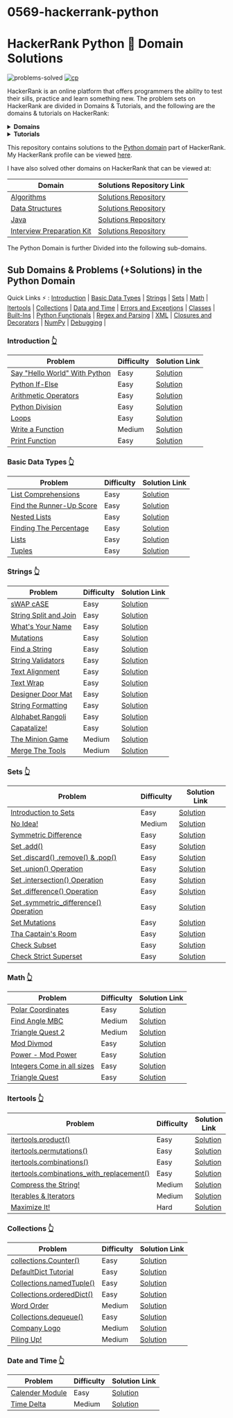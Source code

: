 # 0569-hackerrank-python
# HackerRank Python 🐍  Domain Solutions

![problems-solved](https://img.shields.io/badge/Problems%20Solved-115/115-1abc9c.svg)
[![cp](https://img.shields.io/badge/also%20see-Competitve%20Programming-1f72ff.svg)](https://github.com/upadrastaharshavardhan/competitive-programming)

HackerRank is an online platform that offers programmers the ability to test their
sills, practice and learn something new. The problem sets on HackerRank are divided in Domains & Tutorials, 
and the following are the domains & tutorials on HackerRank:

<details>
    <summary><b>Domains</b></summary>
    <ul>
        <li><a href="https://www.hackerrank.com/domains/algorithms">Algorithms</a></li>
        <li><a href="https://www.hackerrank.com/domains/data-structures">Data Structures</a></li>
        <li><a href="https://www.hackerrank.com/domains/mathematics">Mathematics</a></li>
        <li><a href="https://www.hackerrank.com/domains/c">C</a></li>
        <li><a href="https://www.hackerrank.com/domains/cpp">C++</a></li>
        <li><a href="https://www.hackerrank.com/domains/java">Java</a></li>
        <li><a href="https://www.hackerrank.com/domains/python">Python</a></li>
        <li><a href="https://www.hackerrank.com/domains/ruby">Ruby</a></li>
        <li><a href="https://www.hackerrank.com/domains/shell">Linux Shell</a></li>
        <li><a href="https://www.hackerrank.com/domains/fp">Functional Programming</a></li>
        <li><a href="https://www.hackerrank.com/domains/ai">Artificial Intelligence</a></li>
        <li><a href="https://www.hackerrank.com/domains/sql">SQL</a></li>
        <li><a href="https://www.hackerrank.com/domains/databases">Databases</a></li>
        <li><a href="https://www.hackerrank.com/domains/regex">Regex</a></li>
    </ul>
</details>

<details>
    <summary><b>Tutorials</b></summary>
    <ul>
        <li><a href="https://www.hackerrank.com/interview">Interview Preparation Kit</a></li>
        <li><a href="https://www.hackerrank.com/domains/tutorials/30-days-of-code">30 Days of Code</a></li>
        <li><a href="https://www.hackerrank.com/domains/tutorials/10-days-of-statistics">10 Days of Statistics</a></li>
        <li><a href="https://www.hackerrank.com/domains/tutorials/10-days-of-javascript">10 Days of JavaScript</a></li>
    </ul>
</details>

This repository contains solutions to the [Python domain](https://www.hackerrank.com/domains/python) 
part of HackerRank. My HackerRank profile can be viewed [here](https://www.hackerrank.com/upadrastaharshavardhan).

I have also solved other domains on HackerRank that can be viewed at:

| Domain | Solutions Repository Link |
|--------|---------------------------|
| [Algorithms](https://www.hackerrank.com/domains/algorithms) | [Solutions Repository](https://github.com/upadrastaharshavardhan/hackerrank-algorithms) |
| [Data Structures](https://www.hackerrank.com/domains/data-structures) | [Solutions Repository](https://github.com/upadrastaharshavardhan/hackerrank-data-structures) |
| [Java](https://www.hackerrank.com/domains/java) | [Solutions Repository](https://github.com/upadrastaharshavardhan/hackerrank-java) |
| [Interview Preparation Kit](https://www.hackerrank.com/interview) | [Solutions Repository](https://github.com/upadrastaharshavardhan/hackerrank-interview-preparation-kit) |

The Python Domain is further Divided into the following sub-domains. 

## Sub Domains & Problems (+Solutions) in the Python Domain
Quick Links ⚡ : 
[Introduction](#introduction-) |
[Basic Data Types](#basic-data-types-) |
[Strings](#strings-) |
[Sets](#sets-) |
[Math](#math-) |
[Itertools](#itertools-) |
[Collections](#collections-) |
[Data and Time](#date-and-time-) |
[Errors and Exceptions](#errors-and-exceptions-) |
[Classes](#classes-) |
[Built-Ins](#built-ins-) |
[Python Functionals](#python-functionals-) |
[Regex and Parsing](#regex-and-parsing-) |
[XML](#xml-) |
[Closures and Decorators](#closures-and-decorators-) |
[NumPy](#numpy-) |
[Debugging](#debugging-) |

### Introduction [👆](#sub-domains--problems-solutions-in-the-python-domain)
| Problem | Difficulty | Solution Link |
|---------|------------|---------------|
| [Say "Hello World" With Python](https://www.hackerrank.com/challenges/py-hello-world) | Easy | [Solution](https://github.com/upadrastaharshavardhan/0569-hackerrank-python/blob/master/introduction/SayHelloWorldWithPython.py) |
| [Python If-Else](https://www.hackerrank.com/challenges/py-if-else) | Easy | [Solution](https://github.com/upadrastaharshavardhan/0569-hackerrank-python/blob/master/introduction/PythonIfElse.py) |
| [Arithmetic Operators](https://www.hackerrank.com/challenges/python-arithmetic-operators) | Easy | [Solution](https://github.com/upadrastaharshavardhan/0569-hackerrank-python/blob/master/introduction/ArithmeticOperator.py) |
| [Python Division](https://www.hackerrank.com/challenges/python-division) | Easy | [Solution](https://github.com/upadrastaharshavardhan/0569-hackerrank-python/blob/master/introduction/Division.py) |
| [Loops](https://www.hackerrank.com/challenges/python-loops) | Easy | [Solution](https://github.com/upadrastaharshavardhan/0569-hackerrank-python/blob/master/introduction/Loops.py)|
| [Write a Function](https://www.hackerrank.com/challenges/write-a-function) | Medium | [Solution](https://github.com/upadrastaharshavardhan/0569-hackerrank-python/blob/master/introduction/WriteAFunction.py) |
| [Print Function](https://www.hackerrank.com/challenges/python-print) | Easy | [Solution](https://github.com/upadrastaharshavardhan/0569-hackerrank-python/blob/master/introduction/PrintFunction.py) |


### Basic Data Types [👆](#sub-domains--problems-solutions-in-the-python-domain)
| Problem | Difficulty | Solution Link |
|---------|------------|---------------|
| [List Comprehensions](https://www.hackerrank.com/challenges/list-comprehensions) | Easy | [Solution](https://github.com/upadrastaharshavardhan/0569-hackerrank-python/blob/master/basic-data-types/ListComprehension.py) |
| [Find the Runner-Up Score](https://www.hackerrank.com/challenges/find-second-maximum-number-in-a-list) | Easy | [Solution](https://github.com/upadrastaharshavardhan/0569-hackerrank-python/blob/master/basic-data-types/FindTheRunnerUpScore.py) |
| [Nested Lists](https://www.hackerrank.com/challenges/nested-list) | Easy | [Solution](https://github.com/upadrastaharshavardhan/0569-hackerrank-python/blob/master/basic-data-types/nested-lists.py) |
| [Finding The Percentage](https://www.hackerrank.com/challenges/finding-the-percentage) | Easy | [Solution](https://github.com/upadrastaharshavardhan/0569-hackerrank-python/blob/master/basic-data-types/finding-the-percentage.py) |
| [Lists](https://www.hackerrank.com/challenges/python-lists) | Easy | [Solution](https://github.com/upadrastaharshavardhan/0569-hackerrank-python/blob/master/basic-data-types/Lists.py) |
| [Tuples](https://www.hackerrank.com/challenges/python-tuples) | Easy | [Solution](https://github.com/upadrastaharshavardhan/0569-hackerrank-python/blob/master/basic-data-types/tuples.py) |


### Strings [👆](#sub-domains--problems-solutions-in-the-python-domain)
| Problem | Difficulty | Solution Link |
|---------|------------|---------------|
| [sWAP cASE](https://www.hackerrank.com/challenges/swap-case) | Easy | [Solution](https://github.com/upadrastaharshavardhan/0569-hackerrank-python/blob/master/strings/swap-case.py) |
| [String Split and Join](https://www.hackerrank.com/challenges/python-string-split-and-join) | Easy | [Solution](https://github.com/upadrastaharshavardhan/0569-hackerrank-python/blob/master/strings/string-split-and-join.py) |
| [What's Your Name](https://www.hackerrank.com/challenges/whats-your-name) | Easy | [Solution](https://github.com/upadrastaharshavardhan/0569-hackerrank-python/blob/master/strings/whats-your-name.py) |
| [Mutations](https://www.hackerrank.com/challenges/python-mutations) | Easy | [Solution](https://github.com/upadrastaharshavardhan/0569-hackerrank-python/blob/master/strings/mutations.py) |
| [Find a String](https://www.hackerrank.com/challenges/find-a-string) | Easy | [Solution](https://github.com/upadrastaharshavardhan/0569-hackerrank-python/blob/master/strings/find-a-string.py) |
| [String Validators](https://www.hackerrank.com/challenges/string-validators) | Easy | [Solution](https://github.com/upadrastaharshavardhan/0569-hackerrank-python/blob/master/strings/string-validators.py) |
| [Text Alignment](https://www.hackerrank.com/challenges/text-alignment) | Easy | [Solution](https://github.com/upadrastaharshavardhan/0569-hackerrank-python/blob/master/strings/text-alignment.py) |
| [Text Wrap](https://www.hackerrank.com/challenges/text-wrap) | Easy | [Solution](https://github.com/upadrastaharshavardhan/0569-hackerrank-python/blob/master/strings/text-wrap.py) |
| [Designer Door Mat](https://www.hackerrank.com/challenges/designer-door-mat) | Easy | [Solution](https://github.com/upadrastaharshavardhan/0569-hackerrank-python/blob/master/strings/designer-door-mat.py) |
| [String Formatting](https://www.hackerrank.com/challenges/python-string-formatting) | Easy | [Solution](https://github.com/upadrastaharshavardhan/0569-hackerrank-python/blob/master/strings/string-formatting.py) |
| [Alphabet Rangoli](https://www.hackerrank.com/challenges/alphabet-rangoli) | Easy | [Solution](https://github.com/upadrastaharshavardhan/0569-hackerrank-python/blob/master/strings/alphabet-rangoli.py) |
| [Capatalize!](https://www.hackerrank.com/challenges/capitalize) | Easy | [Solution](https://github.com/upadrastaharshavardhan/0569-hackerrank-python/blob/master/strings/capitalize!.py) |
| [The Minion Game](https://www.hackerrank.com/challenges/the-minion-game) | Medium | [Solution](https://github.com/upadrastaharshavardhan/0569-hackerrank-python/blob/master/strings/the-minion-game.py) |
| [Merge The Tools](https://www.hackerrank.com/challenges/merge-the-tools) | Medium | [Solution](https://github.com/upadrastaharshavardhan/0569-hackerrank-python/blob/master/strings/merge-the-tools.py) |


### Sets [👆](#sub-domains--problems-solutions-in-the-python-domain)
| Problem | Difficulty | Solution Link |
|---------|------------|---------------|
| [Introduction to Sets](https://www.hackerrank.com/challenges/py-introduction-to-sets) | Easy | [Solution](https://github.com/upadrastaharshavardhan/0569-hackerrank-python/blob/master/sets/introduction-to-sets.py) |
| [No Idea!](https://www.hackerrank.com/challenges/no-idea) | Medium | [Solution](https://github.com/upadrastaharshavardhan/0569-hackerrank-python/blob/master/sets/no-idea.py) |
| [Symmetric Difference](https://www.hackerrank.com/challenges/symmetric-difference) | Easy | [Solution](https://github.com/upadrastaharshavardhan/0569-hackerrank-python/blob/master/sets/symmetric-difference.py) |
| [Set .add()](https://www.hackerrank.com/challenges/py-set-add) | Easy | [Solution](https://github.com/upadrastaharshavardhan/0569-hackerrank-python/blob/master/sets/set-add.py) |
| [Set .discard() .remove() & .pop()](https://www.hackerrank.com/challenges/py-set-discard-remove-pop) | Easy | [Solution](https://github.com/upadrastaharshavardhan/0569-hackerrank-python/blob/master/sets/set-disacard-remove-pop.py) |
| [Set .union() Operation](https://www.hackerrank.com/challenges/py-set-union) | Easy | [Solution](https://github.com/upadrastaharshavardhan/0569-hackerrank-python/blob/master/sets/set-union.py) |
| [Set .intersection() Operation](https://www.hackerrank.com/challenges/py-set-intersection-operation) | Easy | [Solution](https://github.com/upadrastaharshavardhan/0569-hackerrank-python/blob/master/sets/set-intersection.py) |
| [Set .difference() Operation](https://www.hackerrank.com/challenges/py-set-difference-operation) | Easy | [Solution](https://github.com/upadrastaharshavardhan/0569-hackerrank-python/blob/master/sets/set-difference.py) |
| [Set .symmetric_difference() Operation](https://www.hackerrank.com/challenges/py-set-symmetric-difference-operation) | Easy | [Solution](https://github.com/upadrastaharshavardhan/0569-hackerrank-python/blob/master/sets/set-symmetric-difference.py) |
| [Set Mutations](https://www.hackerrank.com/challenges/py-set-mutations) | Easy | [Solution](https://github.com/upadrastaharshavardhan/0569-hackerrank-python/blob/master/sets/set-mutations.py) |
| [Tha Captain's Room](https://www.hackerrank.com/challenges/py-the-captains-room) | Easy | [Solution](https://github.com/upadrastaharshavardhan/0569-hackerrank-python/blob/master/sets/the-captains-room.py) |
| [Check Subset](https://www.hackerrank.com/challenges/py-check-subset) | Easy | [Solution](https://github.com/upadrastaharshavardhan/0569-hackerrank-python/blob/master/sets/check-subset.py) |
| [Check Strict Superset](https://www.hackerrank.com/challenges/py-check-strict-superset) | Easy | [Solution](https://github.com/upadrastaharshavardhan/0569-hackerrank-python/blob/master/sets/is-strict-superset.py) |


### Math [👆](#sub-domains--problems-solutions-in-the-python-domain)
| Problem | Difficulty | Solution Link |
|---------|------------|---------------|
| [Polar Coordinates](https://www.hackerrank.com/challenges/polar-coordinates) | Easy | [Solution](https://github.com/upadrastaharshavardhan/0569-hackerrank-python/blob/master/math/polar-coordinates.py) |
| [Find Angle MBC](https://www.hackerrank.com/challenges/find-angle) | Medium | [Solution](https://github.com/upadrastaharshavardhan/0569-hackerrank-python/blob/master/math/find-angle-mbc.py) |
| [Triangle Quest 2](https://www.hackerrank.com/challenges/triangle-quest-2) | Medium | [Solution](https://github.com/upadrastaharshavardhan/0569-hackerrank-python/blob/master/math/triangle-quest-2.py) |
| [Mod Divmod](https://www.hackerrank.com/challenges/python-mod-divmod) | Easy | [Solution](https://github.com/upadrastaharshavardhan/0569-hackerrank-python/blob/master/math/mod-divmod.py) |
| [Power - Mod Power](https://www.hackerrank.com/challenges/python-power-mod-power) | Easy | [Solution](https://github.com/upadrastaharshavardhan/0569-hackerrank-python/blob/master/math/power-mod-power.py) |
| [Integers Come in all sizes](https://www.hackerrank.com/challenges/python-integers-come-in-all-sizes) | Easy | [Solution](https://github.com/upadrastaharshavardhan/0569-hackerrank-python/blob/master/math/integers-come-in-all-sizes.py) |
| [Triangle Quest](https://www.hackerrank.com/challenges/python-quest-1) | Easy | [Solution](https://github.com/upadrastaharshavardhan/0569-hackerrank-python/blob/master/math/triangle-quest.py) |


### Itertools [👆](#sub-domains--problems-solutions-in-the-python-domain)
| Problem | Difficulty | Solution Link |
|---------|------------|---------------|
| [itertools.product()](https://www.hackerrank.com/challenges/itertools-product) | Easy | [Solution](https://github.com/upadrastaharshavardhan/0569-hackerrank-python/blob/master/itertools/itertools-product.py) |
| [itertools.permutations()](https://www.hackerrank.com/challenges/itertools-permutations) | Easy | [Solution](https://github.com/upadrastaharshavardhan/0569-hackerrank-python/blob/master/itertools/itertools-permutations.py) |
| [itertools.combinations()](https://www.hackerrank.com/challenges/itertools-combinations) | Easy | [Solution](https://github.com/upadrastaharshavardhan/0569-hackerrank-python/blob/master/itertools/itertools-combinations.py) |
| [itertools.combinations_with_replacement()](https://www.hackerrank.com/challenges/itertools-combinations-with-replacement) | Easy | [Solution](https://github.com/upadrastaharshavardhan/0569-hackerrank-python/blob/master/itertools/itertools-combinations-with-replacements.py) |
| [Compress the String!](https://www.hackerrank.com/challenges/compress-the-string) | Medium | [Solution](https://github.com/upadrastaharshavardhan/0569-hackerrank-python/blob/master/itertools/compress-the-string.py) |
| [Iterables & Iterators](https://www.hackerrank.com/challenges/iterables-and-iterators) | Medium | [Solution](https://github.com/upadrastaharshavardhan/0569-hackerrank-python/blob/master/itertools/iterables-and-iterators.py) |
| [Maximize It!](https://www.hackerrank.com/challenges/maximize-it) | Hard | [Solution](https://github.com/upadrastaharshavardhan/0569-hackerrank-python/blob/master/itertools/maximize-it.py) |


### Collections [👆](#sub-domains--problems-solutions-in-the-python-domain)
| Problem | Difficulty | Solution Link |
|---------|------------|---------------|
| [collections.Counter()](https://www.hackerrank.com/challenges/collections-counter) | Easy | [Solution](https://github.com/upadrastaharshavardhan/0569-hackerrank-python/blob/master/collections/collections-counter.py) |
| [DefaultDict Tutorial](https://www.hackerrank.com/challenges/defaultdict-tutorial) | Easy | [Solution](https://github.com/upadrastaharshavardhan/0569-hackerrank-python/blob/master/collections/default-dict-tutorial.py) |
| [Collections.namedTuple()](https://www.hackerrank.com/challenges/py-collections-namedtuple) | Easy | [Solution](https://github.com/upadrastaharshavardhan/0569-hackerrank-python/blob/master/collections/collections-named-tuple.py) |
| [Collections.orderedDict()](https://www.hackerrank.com/challenges/py-collections-ordereddict) | Easy | [Solution](https://github.com/upadrastaharshavardhan/0569-hackerrank-python/blob/master/collections/collections-ordered-dict.py) |
| [Word Order](https://www.hackerrank.com/challenges/word-order) | Medium | [Solution](https://github.com/upadrastaharshavardhan/0569-hackerrank-python/blob/master/collections/word-order.py) |
| [Collections.dequeue()](https://www.hackerrank.com/challenges/py-collections-deque) | Easy | [Solution](https://github.com/upadrastaharshavardhan/0569-hackerrank-python/blob/master/collections/collections-dequeue.py) |
| [Company Logo](https://www.hackerrank.com/challenges/most-commons) | Medium | [Solution](https://github.com/upadrastaharshavardhan/0569-hackerrank-python/blob/master/collections/company-logo.py) |
| [Piling Up!](https://www.hackerrank.com/challenges/piling-up) | Medium | [Solution](https://github.com/upadrastaharshavardhan/0569-hackerrank-python/blob/master/collections/piling-up.py) |


### Date and Time [👆](#sub-domains--problems-solutions-in-the-python-domain)
| Problem | Difficulty | Solution Link |
|---------|------------|---------------|
| [Calender Module](https://www.hackerrank.com/challenges/calendar-module) | Easy | [Solution](https://github.com/upadrastaharshavardhan/0569-hackerrank-python/blob/master/date-and-time/calendar-module.py) |
| [Time Delta](https://www.hackerrank.com/challenges/python-time-delta) | Medium | [Solution](https://github.com/upadrastaharshavardhan/0569-hackerrank-python/blob/master/date-and-time/time-delta.py) |
